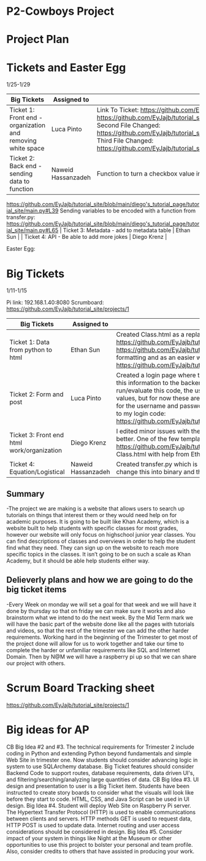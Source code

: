# P2-Cowboys Project
# Project Plan

# Tickets and Easter Egg
1/25-1/29

| Big Tickets                                                 | Assigned to        |  Explanation |
|-------------------------------------------------------------|--------------------|-------------|
| Ticket 1: Front end - organization and removing white space | Luca Pinto         |Link To Ticket: https://github.com/EyJajb/tutorial_site/projects/1#card-52452951 First File Changed: https://github.com/EyJajb/tutorial_site/blob/4a35a2f89af99ffad029046274668f9fe4cbcaa9/diego's_tutorial_page/tutorial_site/templates/login.html#L35 Second File Changed: https://github.com/EyJajb/tutorial_site/blob/a73c42c66cf9072da5b7743b5e59f6a89343491d/diego's_tutorial_page/tutorial_site/templates/showform.html#L17 Third File Changed: https://github.com/EyJajb/tutorial_site/blob/a73c42c66cf9072da5b7743b5e59f6a89343491d/diego's_tutorial_page/tutorial_site/templates/form.html#L22 
| Ticket 2: Back end - sending data to function               | Naweid Hassanzadeh |Function to turn a checkbox value into a 1 or 0:
https://github.com/EyJajb/tutorial_site/blob/main/diego's_tutorial_page/tutorial_site/main.py#L39 Sending variables to be encoded with a function from transfer.py: https://github.com/EyJajb/tutorial_site/blob/main/diego's_tutorial_page/tutorial_site/main.py#L65
| Ticket 3: Metadata - add to metadata table                  | Ethan Sun          |
| Ticket 4: API - Be able to add more jokes                   | Diego Krenz        |

Easter Egg:

# Big Tickets
1/11-1/15

Pi link: 192.168.1.40:8080
Scrumboard: https://github.com/EyJajb/tutorial_site/projects/1

| Big Tickets                                | Assigned to | Explanation |
|--------------------------------------------|-------------|-------------|
| Ticket 1: Data from python to html         | Ethan Sun   | Created Class.html as a replacement for the 5 original pages https://github.com/EyJajb/tutorial_site/blob/main/diego's_tutorial_page/tutorial_site/templates/Class.html Relinked all class pages to Class.html in main.py https://github.com/EyJajb/tutorial_site/blob/main/diego's_tutorial_page/tutorial_site/main.py Images and descriptions moved to data.py for easier formatting and as an easier way of adding new information and classes https://github.com/EyJajb/tutorial_site/blob/main/diego's_tutorial_page/tutorial_site/data.py            |
| Ticket 2: Form and post                    | Luca Pinto  |  Created a login page where the user before entering the site needs to input a secret username and password in a form I created which would then send this information to the backend where it would be checked, and if correct the user could then continue to the main content of the website. In order to run/evaluate this code, the username is "admin" and password is "password". The user in the future will be able to signup which will change these two values, but for now these are the set values that will allow yoou to enter the main content. If entered wrong, the website will reload that page and ask you for the username and password again until you get it right, without getting these right the user will be unable to enter the rest of the website. Here is a link to my login code: https://github.com/EyJajb/tutorial_site/blob/ff459fd3215808760ec75e08ef78970cd6d1e917/diego's_tutorial_page/tutorial_site/templates/login.html#L1      |
| Ticket 3: Front end html work/organization | Diego Krenz |  I edited minor issues with the code. ie where ever there was a red ! I fixed what needed to be done. I also reorganized the tutorial pages to make them look better. One of the few template pages Diego edited: https://github.com/EyJajb/tutorial_site/blob/main/diego's_tutorial_page/tutorial_site/templates/APCalcAB.html(edits done on this page was moved over to Class.html with help from Ethan: https://github.com/EyJajb/tutorial_site/blob/main/diego's_tutorial_page/tutorial_site/templates/Class.html)            |
| Ticket 4: Equation/Logistical              | Naweid Hassanzadeh|  Created transfer.py which is basically a file for an equation that I created. For this, the user would input 8 true or false answers. After, the equation would change this into binary and then decimal. 

## Summary

-The project we are making is a website that allows users to search up tutorials on things that interest them or they would need help on for academic purposes.  It is going to be built like Khan Academy, which is a website built to help students with specific classes for most grades, however our website will only focus on highschool junior year classes. You can find descriptions of classes and overviews in order to help the student find what they need. They can sign up on the website to reach more specific topics in the classes. It isn’t going to be on such a scale as Khan Academy, but it should be able help students either way.

## Delieverly plans and how we are going to do the big ticket items

-Every Week on monday we will set a goal for that week and we will have it done by thursday so that on friday we can make sure it works and also brainstorm what we intend to do the next week.  By the Mid Term mark we will have the basic part of the website done like all the pages with tutorials and videos, so that the rest of the trimester we can add the other harder requirements. Working hard in the beginning of the Trimester to get most of the project done will allow for us to work together and take our time to complete the harder or unfamiliar requirements like SQL and Internet Domain.  Then by N@M we will have a raspberry pi up so that we can share our project with others.

# Scrum Board Tracking sheet
https://github.com/EyJajb/tutorial_site/projects/1

# Big ideas for AP
CB Big Idea #2 and #3. The technical requirements for Trimester 2 include coding in Python and extending Python beyond fundamentals and simple Web Site in trimester one.  Now students should consider advancing logic in system to use SQLArchemy database.  Big Ticket features should consider Backend Code to support routes, database requirements, data driven UI's, and filtering/searching/analyzing large quantities of data.
CB Big Idea #3.  UI design and presentation to user is a Big Ticket item.  Students have been instructed to create story boards to consider what the visuals will look like before they start to code.  HTML, CSS, and Java Script can be used in UI design.
Big Idea #4.  Student will deploy Web Site on Raspberry Pi server. The Hypertext Transfer Protocol (HTTP) is used to enable communications between clients and servers.  HTTP methods GET is used to request data, HTTP POST is used to update data.  Internet routing and user access considerations should be considered in design.
Big Idea #5.  Consider impact of your system in things like  Night at the Museum or other opportunities to use this project to bolster your personal and team profile.  Also, consider credits to others that have assisted in producing your work.

